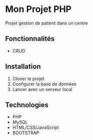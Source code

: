 # Mon Projet PHP

Projet gestion de patient dans un centre

## Fonctionnalités
- CRUD

## Installation
1. Cloner le projet
2. Configurer la base de données
3. Lancer avec un serveur local

## Technologies
- PHP
- MySQL
- HTML/CSS/JavaScript
- BOOTSTRAP